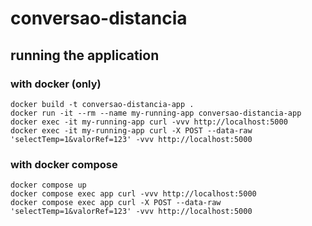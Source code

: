 # conversao-distancia

## running the application

### with docker (only)
```
docker build -t conversao-distancia-app .
docker run -it --rm --name my-running-app conversao-distancia-app
docker exec -it my-running-app curl -vvv http://localhost:5000
docker exec -it my-running-app curl -X POST --data-raw 'selectTemp=1&valorRef=123' -vvv http://localhost:5000
```

### with docker compose
```
docker compose up
docker compose exec app curl -vvv http://localhost:5000
docker compose exec app curl -X POST --data-raw 'selectTemp=1&valorRef=123' -vvv http://localhost:5000
```